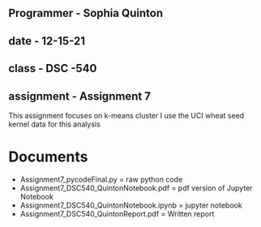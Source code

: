 ## Programmer - Sophia Quinton
## date - 12-15-21
## class - DSC -540
## assignment - Assignment 7

This assignment focuses on k-means cluster
I use the UCI wheat seed kernel data for this analysis

# Documents
- Assignment7_pycodeFinal.py = raw python code
- Assignment7_DSC540_QuintonNotebook.pdf = pdf version of Jupyter Notebook
- Assignment7_DSC540_QuintonNotebook.ipynb = jupyter notebook
- Assignment7_DSC540_QuintonReport.pdf = Written report
